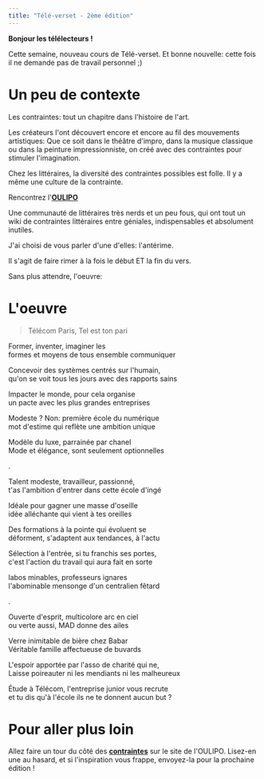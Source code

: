 ```yaml
---
title: "Télé-verset - 2ème édition"
---
```



**Bonjour les télélecteurs !**


Cette semaine, nouveau cours de Télé-verset.
Et bonne nouvelle: cette fois il ne demande pas de travail personnel ;)


# Un peu de contexte

Les contraintes: tout un chapitre dans l'histoire de l'art.

Les créateurs l'ont découvert encore et encore au fil des mouvements artistiques:
Que ce soit dans le théâtre d'impro, dans la musique classique ou dans la peinture impressionniste, on créé avec des contraintes pour stimuler l'imagination.

Chez les littéraires, la diversité des contraintes possibles est folle.
Il y a même une culture de la contrainte.

Rencontrez l'**[OULIPO](https://www.oulipo.net/fr/oulipiens/o)**

Une communauté de littéraires très nerds et un peu fous, qui ont tout un wiki de contraintes littéraires entre géniales, indispensables et absolument inutiles.

J'ai choisi de vous parler d'une d'elles: l'antérime.

Il s'agit de faire rimer à la fois le début ET la fin du vers.

Sans plus attendre, l'oeuvre:

# L'oeuvre

> Télécom Paris, Tel est ton pari

Former, inventer, imaginer les \
formes et moyens de tous ensemble communiquer

Concevoir des systèmes centrés sur l'humain, \
qu'on se voit tous les jours avec des rapports sains

Impacter le monde, pour cela organise \
un pacte avec les plus grandes entreprises

Modeste ? Non: première école du numérique \
mot d'estime qui reflète une ambition unique

Modèle du luxe, parrainée par chanel \
Mode et élégance, sont seulement optionnelles

.

Talent modeste, travailleur, passionné, \
t'as l'ambition d'entrer dans cette école d'ingé

Idéale pour gagner une masse d'oseille \
idée alléchante qui vient à tes oreilles

Des formations à la pointe qui évoluent se \
déforment, s'adaptent aux tendances, à l'actu

Sélection à l'entrée, si tu franchis ses portes, \
c'est l'action du travail qui aura fait en sorte

labos minables, professeurs ignares \
l'abominable mensonge d'un centralien fêtard

.

Ouverte d'esprit, multicolore arc en ciel \
ou verte aussi, MAD donne des ailes

Verre inimitable de bière chez Babar \
Véritable famille affectueuse de buvards

L'espoir apportée par l'asso de charité qui ne, \
Laisse poireauter ni les mendiants ni les malheureux

Étude à Télécom, l'entreprise junior vous recrute \
et tu dis qu'à l'école ils ne te donnent aucun but ?




# Pour aller plus loin

Allez faire un tour du côté des **[contraintes](https://www.oulipo.net/fr/contraintes)** sur le site de l'OULIPO.
Lisez-en une au hasard, et si l'inspiration vous frappe, envoyez-la pour la prochaine édition !

